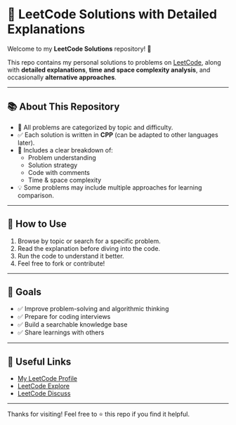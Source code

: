 # 🧠 LeetCode Solutions with Detailed Explanations

Welcome to my **LeetCode Solutions** repository! 🚀

This repo contains my personal solutions to problems on [LeetCode](https://leetcode.com/), along with **detailed explanations**, **time and space complexity analysis**, and occasionally **alternative approaches**.

---

## 📚 About This Repository

- 📌 All problems are categorized by topic and difficulty.
- ✅ Each solution is written in **CPP** (can be adapted to other languages later).
- 🧠 Includes a clear breakdown of:
  - Problem understanding
  - Solution strategy
  - Code with comments
  - Time & space complexity
- 💡 Some problems may include multiple approaches for learning comparison.

---

## 🧩 How to Use

1. Browse by topic or search for a specific problem.
2. Read the explanation before diving into the code.
3. Run the code to understand it better.
4. Feel free to fork or contribute!

---

## 🚀 Goals

- ✅ Improve problem-solving and algorithmic thinking
- ✅ Prepare for coding interviews
- ✅ Build a searchable knowledge base
- ✅ Share learnings with others

---

## 🔗 Useful Links

- [My LeetCode Profile](https://leetcode.com/sloktulsyan/)
- [LeetCode Explore](https://leetcode.com/explore/)
- [LeetCode Discuss](https://leetcode.com/discuss/)

---

Thanks for visiting! Feel free to ⭐ this repo if you find it helpful.

